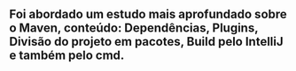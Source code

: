 ## Foi abordado um estudo mais aprofundado sobre o Maven, conteúdo: Dependências, Plugins, Divisão do projeto em pacotes, Build pelo IntelliJ e também pelo cmd.
